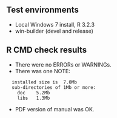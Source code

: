 ## Test environments
* Local Windows 7 install, R 3.2.3
* win-builder (devel and release)


## R CMD check results
* There were no ERRORs or WARNINGs.
* There was one NOTE:
```
  installed size is  7.0Mb
  sub-directories of 1Mb or more:
    doc    5.2Mb
    libs   1.3Mb
```
* PDF version of manual was OK.


